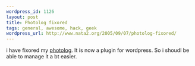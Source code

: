```yaml
--- 
wordpress_id: 1126
layout: post
title: Photolog fixored
tags: general, awesome, hack, geek
wordpress_url: http://www.nata2.org/2005/09/07/photolog-fixored/
---
```

i have fixored my <a href="/photolog">photolog</a>. It is now a plugin for wordpress. So i shoudl be able to manage it a bt easier. 
